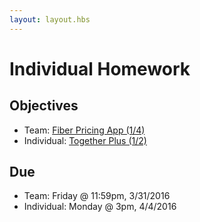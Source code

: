```yaml
---
layout: layout.hbs
---
```


# Individual Homework

## Objectives

* Team: [Fiber Pricing App (1/4)](team.html)
* Individual: [Together Plus (1/2)](individual.html)

## Due

* Team: Friday @ 11:59pm, 3/31/2016
* Individual: Monday @ 3pm, 4/4/2016
